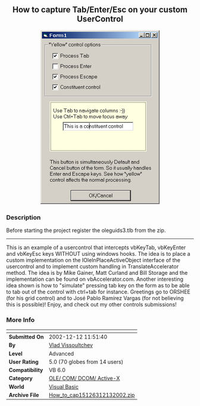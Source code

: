 ﻿<div align="center">

## How to capture Tab/Enter/Esc on your custom UserControl

<img src="PIC2002121395427701.gif">
</div>

### Description

Before starting the project register the oleguids3.tlb from the zip.

----

This is an example of a usercontrol that intercepts vbKeyTab, vbKeyEnter and vbKeyEsc keys WITHOUT using windows hooks. The idea is to place a custom implementation on the IOleInPlaceActiveObject interface of the usercontrol and to implement custom handling in TranslateAccelerator method. The idea is by Mike Gainer, Matt Curland and Bill Storage and the implementation can be found on vbAccelerator.com. Another interesting idea shown is how to "simulate" pressing tab key on the form as to be able to tab out of the control with ctrl+tab for instance. Greetings go to ORSHEE (for his grid control) and to José Pablo Ramírez Vargas (for not believing this is possible)! Enjoy, and check out my other controls submissions!
 
### More Info
 


<span>             |<span>
---                |---
**Submitted On**   |2002-12-12 11:51:40
**By**             |[Vlad Vissoultchev](https://github.com/Planet-Source-Code/PSCIndex/blob/master/ByAuthor/vlad-vissoultchev.md)
**Level**          |Advanced
**User Rating**    |5.0 (70 globes from 14 users)
**Compatibility**  |VB 6\.0
**Category**       |[OLE/ COM/ DCOM/ Active\-X](https://github.com/Planet-Source-Code/PSCIndex/blob/master/ByCategory/ole-com-dcom-active-x__1-29.md)
**World**          |[Visual Basic](https://github.com/Planet-Source-Code/PSCIndex/blob/master/ByWorld/visual-basic.md)
**Archive File**   |[How\_to\_cap15126312132002\.zip](https://github.com/Planet-Source-Code/vlad-vissoultchev-how-to-capture-tab-enter-esc-on-your-custom-usercontrol__1-41506/archive/master.zip)








